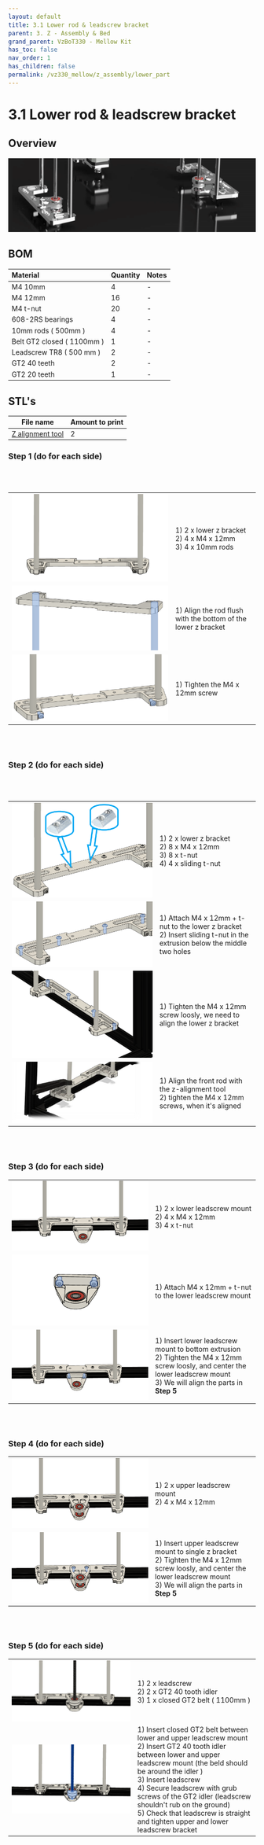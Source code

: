 ```yaml
---
layout: default
title: 3.1 Lower rod & leadscrew bracket
parent: 3. Z - Assembly & Bed
grand_parent: VzBoT330 - Mellow Kit
has_toc: false
nav_order: 1
has_children: false
permalink: /vz330_mellow/z_assembly/lower_part
---
```


# 3.1 Lower rod & leadscrew bracket

## Overview

![Z Overview](../../assets/images/manual/vz330_mellow/z_assembly/lower_part/overview.png)

## BOM

| Material        | Quantity          | Notes |
|:-------------|:------------------|:------|
| M4 10mm           | 4 | -  |
| M4 12mm | 16   | -  |
| M4 t-nut | 20 | - |
| 608-2RS bearings | 4 | - |
| 10mm rods ( 500mm ) | 4 | - |
| Belt GT2 closed ( 1100mm ) | 1 | - |
| Leadscrew TR8 ( 500 mm ) | 2 | - |
| GT2 40 teeth | 2 | - |
| GT2 20 teeth | 1 | - |

## STL's

| File name | Amount to print |
|-----------|-----------------|
| <a href="https://github.com/VzBoT3D/VzBoT-Vz330/blob/master/Assemblies%20BOM%20and%20STL/Alignment%20Tools/Z%20Alignment%20tool%2010mm%20rod.stl" target="_blank">Z alignment tool</a> | 2 |


### Step 1 (do for each side)

<br>
<br>

| | |
|-|-|
| ![Step 1](../../assets/images/manual/vz330_mellow/z_assembly/lower_part/step1.png) | 1) 2 x lower z bracket  <br> 2) 4 x M4 x 12mm <br> 3) 4 x 10mm rods |
| ![Mount](../../assets/images/manual/vz330_mellow/z_assembly/lower_part/step1_part1.png) | 1) Align the rod flush with the bottom of the lower z bracket |
| ![Mount](../../assets/images/manual/vz330_mellow/z_assembly/lower_part/step1_part2.png) | 1) Tighten the M4 x 12mm screw |

<br>
<br>

### Step 2 (do for each side)

<br>
<br>

| | |
|-|-|
| ![Step 1](../../assets/images/manual/vz330_mellow/z_assembly/lower_part/step2.png) | 1) 2 x lower z bracket  <br> 2) 8 x M4 x 12mm <br> 3) 8 x t-nut <br> 4) 4 x sliding t-nut |
| ![Mount](../../assets/images/manual/vz330_mellow/z_assembly/lower_part/step2_part1.png) | 1) Attach M4 x 12mm + t-nut to the lower z bracket <br> 2) Insert sliding t-nut in the extrusion below the middle two holes |
| ![Mount](../../assets/images/manual/vz330_mellow/z_assembly/lower_part/step2_part2.png) | 1) Tighten the M4 x 12mm screw loosly, we need to align the lower z bracket |
| ![Mount](../../assets/images/manual/vz330_mellow/z_assembly/lower_part/step2_part3.png) | 1) Align the front rod with the z-alignment tool <br> 2) tighten the M4 x 12mm screws, when it's aligned |

<br>
<br>

### Step 3 (do for each side)

| | |
|-|-|
| ![Step 1](../../assets/images/manual/vz330_mellow/z_assembly/lower_part/step3.png) | 1) 2 x lower leadscrew mount  <br> 2) 4 x M4 x 12mm <br> 3) 4 x t-nut  |
| ![Mount](../../assets/images/manual/vz330_mellow/z_assembly/lower_part/step3_part1.png) | 1) Attach M4 x 12mm + t-nut to the lower leadscrew mount |
| ![Mount](../../assets/images/manual/vz330_mellow/z_assembly/lower_part/step3_part2.png) | 1) Insert lower leadscrew mount to bottom extrusion <br> 2) Tighten the M4 x 12mm screw loosly, and center the lower leadscrew mount <br> 3) We will align the parts in **Step 5** |

<br>
<br>

### Step 4 (do for each side)

| | |
|-|-|
| ![Step 1](../../assets/images/manual/vz330_mellow/z_assembly/lower_part/step4.png) | 1) 2 x upper leadscrew mount  <br> 2) 4 x M4 x 12mm  |
| ![Mount](../../assets/images/manual/vz330_mellow/z_assembly/lower_part/step4_part1.png) | 1) Insert upper leadscrew mount to single z bracket <br> 2) Tighten the M4 x 12mm screw loosly, and center the lower leadscrew mount <br> 3) We will align the parts in **Step 5** |

<br>
<br>

### Step 5 (do for each side)

| | |
|-|-|
| ![Step 1](../../assets/images/manual/vz330_mellow/z_assembly/lower_part/step5.png) | 1) 2 x leadscrew  <br> 2) 2 x GT2 40 tooth idler <br> 3) 1 x closed GT2 belt ( 1100mm )  |
| ![Mount](../../assets/images/manual/vz330_mellow/z_assembly/lower_part/step5_part1.png) | 1) Insert closed GT2 belt between lower and upper leadscrew mount <br> 2) Insert GT2 40 tooth idler between lower and upper leadscrew mount (the beld should be around the idler ) <br> 3) Insert leadscrew <br> 4) Secure leadscrew with grub screws of the GT2 idler (leadscrew shouldn't rub on the ground) <br> 5) Check that leadscrew is straight and tighten upper and lower leadscrew bracket |

<br>
<br>